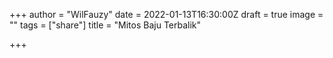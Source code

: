 +++
author = "WilFauzy"
date = 2022-01-13T16:30:00Z
draft = true
image = ""
tags = ["share"]
title = "Mitos Baju Terbalik"

+++
